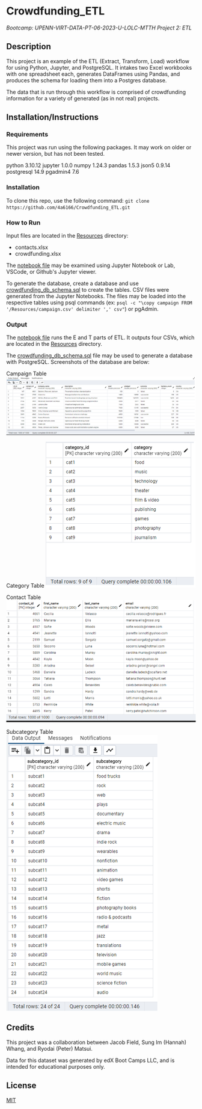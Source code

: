 # Crowdfunding_ETL
*Bootcamp: UPENN-VIRT-DATA-PT-06-2023-U-LOLC-MTTH Project 2: ETL*

## Description
This project is an example of the ETL (Extract, Transform, Load) workflow for using Python, Jupyter, and PostgreSQL.
It intakes two Excel workbooks with one spreadsheet each, generates DataFrames using Pandas, and produces the schema for loading them into a Postgres database.

The data that is run through this workflow is comprised of crowdfunding information for a variety of generated (as in not real) projects.

## Installation/Instructions
### Requirements
This project was run using the following packages.
It may work on older or newer version, but has not been tested.

python 3.10.12
jupyter 1.0.0
numpy 1.24.3
pandas 1.5.3
json5 0.9.14
postgresql 14.9
pgadmin4 7.6

### Installation
To clone this repo, use the following command: `git clone https://github.com/4a6166/Crowdfunding_ETL.git`

### How to Run
Input files are located in the [Resources](Resources) directory:
- contacts.xlsx
- crowdfunding.xlsx

The [notebook file](ETL_Mini_Project_JField_RMatsui_HWhang.ipynb) may be examined using Jupyter Notebook or Lab, VSCode, or Github's Jupyter viewer.

To generate the database, create a database and use [crowdfunding_db_schema.sql](crowdfunding_db_schema.sql) to create the tables.
CSV files were generated from the Jupyter Notebooks.
The files may be loaded into the respective tables using psql commands (ex: `psql -c "\copy campaign FROM '/Resources/campaign.csv' delimiter ',' csv"`) or pgAdmin.

### Output
The [notebook file](ETL_Mini_Project_JField_RMatsui_HWhang.ipynb) runs the E and T parts of ETL.
It outputs four CSVs, which are located in the [Resources](Resources) directory.

The [crowdfunding_db_schema.sql](crowdfunding_db_schema.sql) file may be used to generate a database with PostgreSQL.
Screenshots of the database are below:

Campaign Table
![Campaign Table](snapshots/campaign_table.png)

Category Table
![Category Table](snapshots/category_table.png)

Contact Table
![Contact Table](snapshots/Contact_table.png)

Subcategory Table
![Subcategory Table](snapshots/subcategory_table.png)

## Credits
This project was a collaboration between Jacob Field, Sung Im (Hannah) Whang, and Ryodai (Peter) Matsui.

Data for this dataset was generated by edX Boot Camps LLC, and is intended for educational purposes only.

## License
[MIT](LICENSE)
